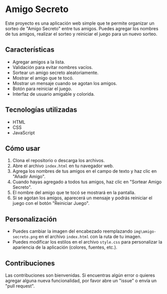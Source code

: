 # Amigo Secreto

Este proyecto es una aplicación web simple que te permite organizar un sorteo de "Amigo Secreto" entre tus amigos. Puedes agregar los nombres de tus amigos, realizar el sorteo y reiniciar el juego para un nuevo sorteo.

## Características

* Agregar amigos a la lista.
* Validación para evitar nombres vacíos.
* Sortear un amigo secreto aleatoriamente.
* Mostrar el amigo que te tocó.
* Mostrar un mensaje cuando se agotan los amigos.
* Botón para reiniciar el juego.
* Interfaz de usuario amigable y colorida.

## Tecnologías utilizadas

* HTML
* CSS
* JavaScript

## Cómo usar

1. Clona el repositorio o descarga los archivos.
2. Abre el archivo `index.html` en tu navegador web.
3. Agrega los nombres de tus amigos en el campo de texto y haz clic en "Añadir Amigo".
4. Cuando hayas agregado a todos tus amigos, haz clic en "Sortear Amigo Secreto".
5. El nombre del amigo que te tocó se mostrará en la pantalla.
6. Si se agotan los amigos, aparecerá un mensaje y podrás reiniciar el juego con el botón "Reiniciar Juego".

## Personalización

* Puedes cambiar la imagen del encabezado reemplazando `img\amigo-secreto.png` en el archivo `index.html` con la ruta de tu imagen.
* Puedes modificar los estilos en el archivo `style.css` para personalizar la apariencia de la aplicación (colores, fuentes, etc.).

## Contribuciones

Las contribuciones son bienvenidas. Si encuentras algún error o quieres agregar alguna nueva funcionalidad, por favor abre un "issue" o envía un "pull request".

